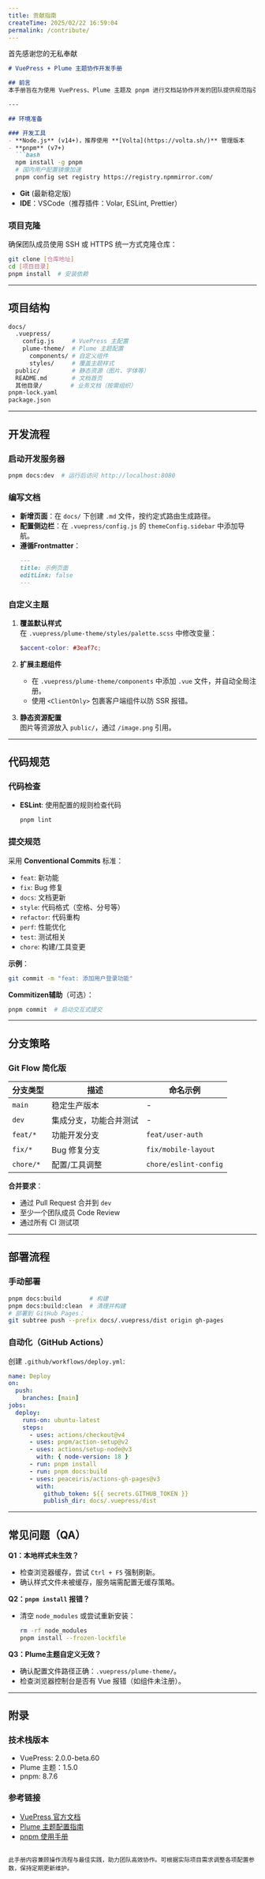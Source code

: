 ```yaml
---
title: 贡献指南 
createTime: 2025/02/22 16:59:04
permalink: /contribute/
---
```


首先感谢您的无私奉献

```markdown
# VuePress + Plume 主题协作开发手册

## 前言
本手册旨在为使用 VuePress、Plume 主题及 pnpm 进行文档站协作开发的团队提供规范指引，确保开发流程一致性，提高协作效率。

---

## 环境准备

### 开发工具
- **Node.js** (v14+)，推荐使用 **[Volta](https://volta.sh/)** 管理版本
- **pnpm** (v7+)
  ```bash
  npm install -g pnpm
  # 国内用户配置镜像加速
  pnpm config set registry https://registry.npmmirror.com/
  ```
- **Git** (最新稳定版)
- **IDE**：VSCode（推荐插件：Volar, ESLint, Prettier）

### 项目克隆
确保团队成员使用 SSH 或 HTTPS 统一方式克隆仓库：
```bash
git clone [仓库地址]
cd [项目目录]
pnpm install  # 安装依赖
```

---

## 项目结构
```bash
docs/
  .vuepress/
    config.js     # VuePress 主配置
    plume-theme/  # Plume 主题配置
      components/ # 自定义组件
      styles/     # 覆盖主题样式
  public/         # 静态资源（图片、字体等）
  README.md       # 文档首页
  其他目录/        # 业务文档（按需组织）
pnpm-lock.yaml
package.json
```

---

## 开发流程

### 启动开发服务器
```bash
pnpm docs:dev  # 运行后访问 http://localhost:8080
```

### 编写文档
- **新增页面**：在 `docs/` 下创建 `.md` 文件，按约定式路由生成路径。
- **配置侧边栏**：在 `.vuepress/config.js` 的 `themeConfig.sidebar` 中添加导航。
- **遵循Frontmatter**：
  ```markdown
  ---
  title: 示例页面
  editLink: false
  ---
  ```

### 自定义主题
1. **覆盖默认样式**  
   在 `.vuepress/plume-theme/styles/palette.scss` 中修改变量：
   ```scss
   $accent-color: #3eaf7c;
   ```

2. **扩展主题组件**
    - 在 `.vuepress/plume-theme/components` 中添加 `.vue` 文件，并自动全局注册。
    - 使用 `<ClientOnly>` 包裹客户端组件以防 SSR 报错。

3. **静态资源配置**  
   图片等资源放入 `public/`，通过 `/image.png` 引用。

---

## 代码规范

### 代码检查
- **ESLint**: 使用配置的规则检查代码
  ```bash
  pnpm lint
  ```

### 提交规范
采用 **Conventional Commits** 标准：
- `feat`: 新功能
- `fix`: Bug 修复
- `docs`: 文档更新
- `style`: 代码格式（空格、分号等）
- `refactor`: 代码重构
- `perf`: 性能优化
- `test`: 测试相关
- `chore`: 构建/工具变更

**示例**：
```bash
git commit -m "feat: 添加用户登录功能"
```

**Commitizen辅助**（可选）：
```bash
pnpm commit  # 启动交互式提交
```

---

## 分支策略

### Git Flow 简化版
| 分支类型 | 描述 | 命名示例 |
|---------|------|---------|
| `main` | 稳定生产版本 | - |
| `dev` | 集成分支，功能合并测试 | - |
| `feat/*` | 功能开发分支 | `feat/user-auth` |
| `fix/*` | Bug 修复分支 | `fix/mobile-layout` |
| `chore/*` | 配置/工具调整 | `chore/eslint-config` |

**合并要求**：
- 通过 Pull Request 合并到 `dev`
- 至少一个团队成员 Code Review
- 通过所有 CI 测试项

---

## 部署流程

### 手动部署
```bash
pnpm docs:build        # 构建
pnpm docs:build:clean  # 清理并构建
# 部署到 GitHub Pages：
git subtree push --prefix docs/.vuepress/dist origin gh-pages
```

### 自动化（GitHub Actions）
创建 `.github/workflows/deploy.yml`:
```yaml
name: Deploy
on:
  push:
    branches: [main]
jobs:
  deploy:
    runs-on: ubuntu-latest
    steps:
      - uses: actions/checkout@v4
      - uses: pnpm/action-setup@v2
      - uses: actions/setup-node@v3
        with: { node-version: 18 }
      - run: pnpm install
      - run: pnpm docs:build
      - uses: peaceiris/actions-gh-pages@v3
        with: 
          github_token: ${{ secrets.GITHUB_TOKEN }}
          publish_dir: docs/.vuepress/dist
```

---

## 常见问题（QA）
**Q1：本地样式未生效？**
- 检查浏览器缓存，尝试 `Ctrl + F5` 强制刷新。
- 确认样式文件未被缓存，服务端需配置无缓存策略。

**Q2：`pnpm install` 报错？**
- 清空 `node_modules` 或尝试重新安装：
  ```bash
  rm -rf node_modules
  pnpm install --frozen-lockfile
  ```

**Q3：Plume主题自定义无效？**
- 确认配置文件路径正确：`.vuepress/plume-theme/`。
- 检查浏览器控制台是否有 Vue 报错（如组件未注册）。

---

## 附录

### 技术栈版本
- VuePress: 2.0.0-beta.60
- Plume 主题：1.5.0
- pnpm: 8.7.6

### 参考链接
- [VuePress 官方文档](https://v2.vuepress.vuejs.org/)
- [Plume 主题配置指南](https://vuepress-theme-plume.rane.wang/)
- [pnpm 使用手册](https://pnpm.io/zh/motivation)

```

此手册内容兼顾操作流程与最佳实践，助力团队高效协作。可根据实际项目需求调整各项配置参数，保持定期更新维护。